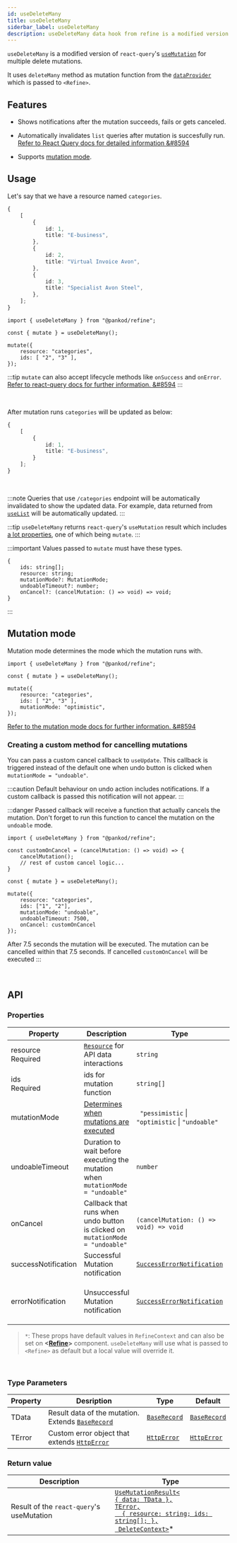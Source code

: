 ```yaml
---
id: useDeleteMany
title: useDeleteMany
siderbar_label: useDeleteMany
description: useDeleteMany data hook from refine is a modified version of react-query's useMutation for multiple delete mutations
---
```


`useDeleteMany` is a modified version of `react-query`'s [`useMutation`](https://react-query.tanstack.com/reference/useMutation#) for multiple delete mutations.

It uses `deleteMany` method as mutation function from the [`dataProvider`](api-references/providers/data-provider.md) which is passed to `<Refine>`.

## Features

* Shows notifications after the mutation succeeds, fails or gets canceled.

* Automatically invalidates `list` queries after mutation is succesfully run.
[Refer to React Query docs for detailed information &#8594](https://react-query.tanstack.com/guides/invalidations-from-mutations)

* Supports [mutation mode](#mutation-mode).


## Usage

Let's say that we have a resource named `categories`.

```ts title="https://api.fake-rest.refine.dev/categories"
{
    [
        {
            id: 1,
            title: "E-business",
        },
        {
            id: 2,
            title: "Virtual Invoice Avon",
        },
        {
            id: 3,
            title: "Specialist Avon Steel",
        },
    ];
}
```

```tsx twoslash
import { useDeleteMany } from "@pankod/refine";

const { mutate } = useDeleteMany();

mutate({ 
    resource: "categories",
    ids: [ "2", "3" ],
});
```

:::tip
`mutate` can also accept lifecycle methods like `onSuccess` and `onError`.
[Refer to react-query docs for further information. &#8594](https://react-query.tanstack.com/guides/mutations#mutation-side-effects)
:::

<br/>

After mutation runs `categories` will be updated as below:

```ts title="https://api.fake-rest.refine.dev/categories"
{
    [
        {
            id: 1,
            title: "E-business",
        }
    ];
}
```
<br/>

:::note
Queries that use `/categories` endpoint will be automatically invalidated to show the updated data. For example, data returned from [`useList`](useList.md) will be automatically updated.
:::

:::tip
`useDeleteMany` returns `react-query`'s `useMutation` result which includes [a lot properties](https://react-query.tanstack.com/reference/useMutation), one of which being `mutate`.
:::

:::important
Values passed to `mutate` must have these types.

```tsx
{
    ids: string[];
    resource: string;
    mutationMode?: MutationMode;
    undoableTimeout?: number;
    onCancel?: (cancelMutation: () => void) => void;
}
```
:::

## Mutation mode

Mutation mode determines the mode which the mutation runs with.

```tsx twoslash {7}
import { useDeleteMany } from "@pankod/refine";

const { mutate } = useDeleteMany();

mutate({
    resource: "categories",
    ids: [ "2", "3" ],
    mutationMode: "optimistic",
});
```



[Refer to the mutation mode docs for further information. &#8594](guides-and-concepts/mutation-mode.md)


### Creating a custom method for cancelling mutations
You can pass a custom cancel callback to `useUpdate`. This callback is triggered instead of the default one when undo button is clicked when  `mutationMode = "undoable"`.

:::caution
Default behaviour on undo action includes notifications. If a custom callback is passed this notification will not appear.
:::

:::danger
Passed callback will receive a function that actually cancels the mutation. Don't forget to run this function to cancel the mutation on the `undoable` mode.

```tsx twoslash {2-5, 12-14}
import { useDeleteMany } from "@pankod/refine";

const customOnCancel = (cancelMutation: () => void) => {
    cancelMutation();
    // rest of custom cancel logic...
}

const { mutate } = useDeleteMany();

mutate({ 
    resource: "categories",
    ids: ["1", "2"],
    mutationMode: "undoable",
    undoableTimeout: 7500,
    onCancel: customOnCancel
});

```
After 7.5 seconds the mutation will be executed. The mutation can be cancelled within that 7.5 seconds. If cancelled `customOnCancel` will be executed
:::

<br />

## API

### Properties


| Property                                            | Description                                                                     | Type                                                                       | Default                                                      |
| --------------------------------------------------- | ------------------------------------------------------------------------------- | -------------------------------------------------------------------------- | ------------------------------------------------------------ |
| resource  <div className=" required">Required</div> | [`Resource`](/api-references/components/resource.md) for API data interactions  | `string`                                                                   |                                                              |
| ids  <div className=" required">Required</div>      | ids for mutation function                                                       | `string[]`                                                                 |                                                              |
| mutationMode                                        | [Determines when mutations are executed](/guides-and-concepts/mutation-mode.md) | ` "pessimistic` \| `"optimistic` \| `"undoable"`                           | `"pessimistic"`*                                             |
| undoableTimeout                                     | Duration to wait before executing the mutation when `mutationMode = "undoable"` | `number`                                                                   | `5000ms`*                                                    |
| onCancel                                            | Callback that runs when undo button is clicked on `mutationMode = "undoable"`   | `(cancelMutation: () => void) => void`                                     |                                                              |
| successNotification                                 | Successful Mutation notification                                                | [`SuccessErrorNotification`](../../interfaces.md#successerrornotification) | "Successfully deleted `resource`"                            |
| errorNotification                                   | Unsuccessful Mutation notification                                              | [`SuccessErrorNotification`](../../interfaces.md#successerrornotification) | "Error when updating `resource` (status code: `statusCode`)" |

>`*`: These props have default values in `RefineContext` and can also be set on **<[Refine](/api-references/components/refine-config.md)>** component. `useDeleteMany` will use what is passed to `<Refine>` as default but a local value will override it.

<br/>

### Type Parameters

| Property | Desription                                                                          | Type                                           | Default                                        |
| -------- | ----------------------------------------------------------------------------------- | ---------------------------------------------- | ---------------------------------------------- |
| TData    | Result data of the mutation. Extends [`BaseRecord`](../../interfaces.md#baserecord) | [`BaseRecord`](../../interfaces.md#baserecord) | [`BaseRecord`](../../interfaces.md#baserecord) |
| TError   | Custom error object that extends [`HttpError`](../../interfaces.md#httperror)       | [`HttpError`](../../interfaces.md#httperror)   | [`HttpError`](../../interfaces.md#httperror)   |

### Return value

| Description                               | Type                                                                                                                                                                                     |
| ----------------------------------------- | ---------------------------------------------------------------------------------------------------------------------------------------------------------------------------------------- |
| Result of the `react-query`'s useMutation | [`UseMutationResult<`<br/>`{ data: TData },`<br/>`TError,`<br/>`  { resource: string; ids: string[]; },`<br/>` DeleteContext>`](https://react-query.tanstack.com/reference/useMutation)* |

